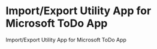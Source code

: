 # Import/Export Utility App for Microsoft ToDo App
Import/Export Utility App for Microsoft ToDo App
